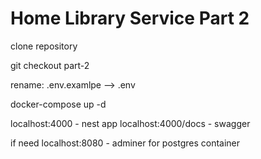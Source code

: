 # Home Library Service Part 2

clone repository

git checkout part-2

rename: .env.examlpe --> .env

docker-compose up -d

localhost:4000 - nest app
localhost:4000/docs - swagger

if need
localhost:8080 - adminer for postgres container

